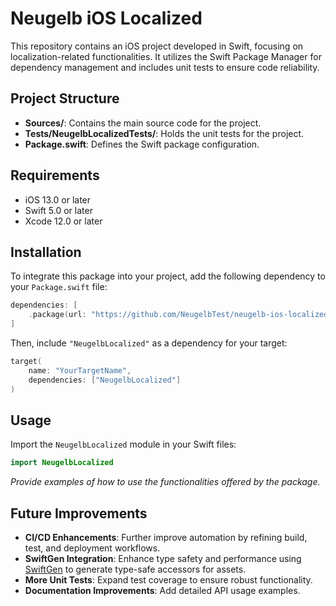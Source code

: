 # Neugelb iOS Localized

This repository contains an iOS project developed in Swift, focusing on localization-related functionalities. It utilizes the Swift Package Manager for dependency management and includes unit tests to ensure code reliability.

## Project Structure

- **Sources/**: Contains the main source code for the project.
- **Tests/NeugelbLocalizedTests/**: Holds the unit tests for the project.
- **Package.swift**: Defines the Swift package configuration.

## Requirements

- iOS 13.0 or later
- Swift 5.0 or later
- Xcode 12.0 or later

## Installation

To integrate this package into your project, add the following dependency to your `Package.swift` file:

```swift
dependencies: [
    .package(url: "https://github.com/NeugelbTest/neugelb-ios-localized.git", from: "1.0.0")
]
```

Then, include `"NeugelbLocalized"` as a dependency for your target:

```swift
target(
    name: "YourTargetName",
    dependencies: ["NeugelbLocalized"]
)
```

## Usage

Import the `NeugelbLocalized` module in your Swift files:

```swift
import NeugelbLocalized
```

*Provide examples of how to use the functionalities offered by the package.*

## Future Improvements

- **CI/CD Enhancements**: Further improve automation by refining build, test, and deployment workflows.
- **SwiftGen Integration**: Enhance type safety and performance using [SwiftGen](https://github.com/SwiftGen/SwiftGen) to generate type-safe accessors for assets.
- **More Unit Tests**: Expand test coverage to ensure robust functionality.
- **Documentation Improvements**: Add detailed API usage examples.

